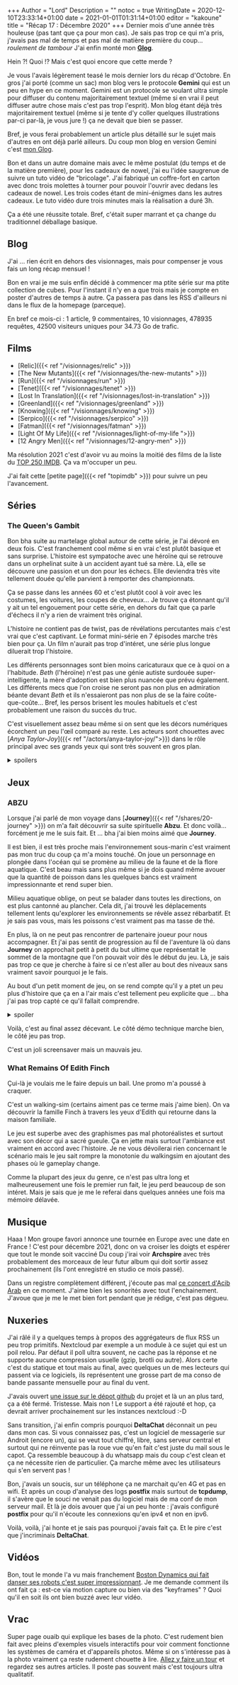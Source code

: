 +++
Author = "Lord"
Description = ""
notoc = true
WritingDate = 2020-12-10T23:33:14+01:00
date = 2021-01-01T01:31:14+01:00
editor = "kakoune"
title = "Récap 17 : Décembre 2020"
+++
Dernier mois d'une année très houleuse (pas tant que ça pour mon cas).
Je sais pas trop ce qui m'a pris, j'avais pas mal de temps et pas mal de matière première du coup…
*roulement de tambour*
J'ai enfin monté mon **[Glog](gemini://lord.re)**.

Hein ?! Quoi !?
Mais c'est quoi encore que cette merde ?

Je vous l'avais légèrement teasé le mois dernier lors du récap d'Octobre.
En gros j'ai porté (comme un sac) mon blog vers le protocole **Gemini** qui est un peu en hype en ce moment.
Gemini est un protocole se voulant ultra simple pour diffuser du contenu majoritairement textuel (même si en vrai il peut diffuser autre chose mais c'est pas trop l'esprit).
Mon blog étant déjà très majoritairement textuel (même si je tente d'y coller quelques illustrations par-ci par-là, je vous jure !) ça ne devait que bien se passer.

Bref, je vous ferai probablement un article plus détaillé sur le sujet mais d'autres en ont déjà parlé ailleurs.
Du coup mon blog en version Gemini c'est [mon Glog](gemini://lord.re).

Bon et dans un autre domaine mais avec le même postulat (du temps et de la matière première), pour les cadeaux de nowel, j'ai eu l'idée saugrenue de suivre un tuto vidéo de "bricolage".
J'ai fabriqué un coffre-fort en carton avec donc trois molettes à tourner pour pouvoir l'ouvrir avec dedans les cadeaux de nowel.
Les trois codes étant de mini-énigmes dans les autres cadeaux.
Le tuto vidéo dure trois minutes mais la réalisation a duré 3h.

Ça a été une réussite totale.
Bref, c'était super marrant et ça change du traditionnel déballage basique.

## Blog

J'ai … rien écrit en dehors des visionnages, mais pour compenser je vous fais un long récap mensuel !

Bon en vrai je me suis enfin décidé à commencer ma ptite série sur ma ptite collection de cubes.
Pour l'instant il n'y en a que trois mais je compte en poster d'autres de temps à autre.
Ça passera pas dans les RSS d'ailleurs ni dans le flux de la homepage (parceque).

En bref ce mois-ci : 1 article, 9 commentaires, 10 visionnages, 478935 requêtes, 42500 visiteurs uniques pour 34.73 Go de trafic.

## Films

  - [Relic]({{< ref "/visionnages/relic" >}})
  - [The New Mutants]({{< ref "/visionnages/the-new-mutants" >}})
  - [Run]({{< ref "/visionnages/run" >}})
  - [Tenet]({{< ref "/visionnages/tenet" >}})
  - [Lost In Translation]({{< ref "/visionnages/lost-in-translation" >}})
  - [Greenland]({{< ref "/visionnages/greenland" >}})
  - [Knowing]({{< ref "/visionnages/knowing" >}})
  - [Serpico]({{< ref "/visionnages/serpico" >}})
  - [Fatman]({{< ref "/visionnages/fatman" >}})
  - [Light Of My Life]({{< ref "/visionnages/light-of-my-life ">}})
  - [12 Angry Men]({{< ref "/visionnages/12-angry-men" >}})

Ma résolution 2021 c'est d'avoir vu au moins la moitié des films de la liste du [TOP 250 IMDB](https://www.imdb.com/chart/top/?ref_=nv_mv_250).
Ça va m'occuper un peu.

J'ai fait cette [petite page]({{< ref "topimdb" >}}) pour suivre un peu l'avancement.
## Séries
### The Queen's Gambit
Bon bha suite au martelage global autour de cette série, je l'ai dévoré en deux fois.
C'est franchement cool même si en vrai c'est plutôt basique et sans surprise.
L'histoire est sympatoche avec une héroïne qui se retrouve dans un orphelinat suite à un accident ayant tué sa mère.
Là, elle se découvre une passion et un don pour les échecs.
Elle deviendra très vite tellement douée qu'elle parvient à remporter des championnats.

Ça se passe dans les années 60 et c'est plutôt cool à voir avec les costumes, les voitures, les coupes de cheveux…
Je trouve ça étonnant qu'il y ait un tel engouement pour cette série, en dehors du fait que ça parle d'échecs il n'y a rien de vraiment très original.

L'histoire ne contient pas de twist, pas de révélations percutantes mais c'est vrai que c'est captivant.
Le format mini-série en 7 épisodes marche très bien pour ça.
Un film n'aurait pas trop d'intéret, une série plus longue diluerait trop l'histoire.

Les différents personnages sont bien moins caricaturaux que ce à quoi on a l'habitude.
*Beth* (l'héroïne) n'est pas une génie autiste surdouée super-intelligente, la mère d'adoption est bien plus nuancée que prévu également.
Les différents mecs que l'on croise ne seront pas non plus en admiration béante devant *Beth* et ils n'essaieront pas non plus de se la faire coûte-que-coûte…
Bref, les persos brisent les moules habituels et c'est probablement une raison du succès du truc.

C'est visuellement assez beau même si on sent que les décors numériques écorchent un peu l'œil comparé au reste.
Les acteurs sont chouettes avec [*Anya Taylor-Joy*]({{< ref "/actors/anya-taylor-joy/">}}) dans le rôle principal avec ses grands yeux qui sont très souvent en gros plan.

<details><summary>spoilers</summary>

Le point que je trouve un peu décevant c'est *Jolene* : déjà, ils ont pas mis [sa chanson](https://www.youtube.com/watch?v=Ixrje2rXLMA) mais surtout elle est ptet un peu trop gentille, non ?
À peine sortie de l'orphelinat, elle disparait complètement de l'hisoire.
*Beth* ne tente pas de garder contact, de la voir une fois ou deux, rien du tout.

Et quelques années plus tard, elle réapparait pile au bon moment (un deus ex machina) pour sortir l'héroïne de ses emmerdes.
Elle sacrifie ses économies sans trop y réflêchir, aveuglément sans rien en retour comme ça.
Ça me paraît un peu gros.
</details>
 
## Jeux
### ABZU
Lorsque j'ai parlé de mon voyage dans [**Journey**]({{< ref "/shares/20-journey" >}}) on m'a fait découvrir sa suite spirituelle **Abzu**.
Et donc voilà… forcément je me le suis fait.
Et … bha j'ai bien moins aimé que **Journey**.

Il est bien, il est très proche mais l'environnement sous-marin c'est vraiment pas mon truc du coup ça m'a moins touché.
On joue un personnage en plongée dans l'océan qui se promène au milieu de la faune et de la flore aquatique.
C'est beau mais sans plus même si je dois quand même avouer que la quantité de poisson dans les quelques bancs est vraiment impressionnante et rend super bien.

Milieu aquatique oblige, on peut se balader dans toutes les directions, on est plus cantonné au plancher.
Cela dit, j'ai trouvé les déplacements tellement lents qu'explorer les environnements se révèle assez rébarbatif.
Et je sais pas vous, mais les poissons c'est vraiment pas ma tasse de thé.

En plus, là on ne peut pas rencontrer de partenaire joueur pour nous accompagner.
Et j'ai pas sentit de progression au fil de l'aventure là où dans **Journey** on approchait petit à petit du but ultime que représentait le sommet de la montagne que l'on pouvait voir dès le début du jeu.
Là, je sais pas trop ce que je cherche à faire si ce n'est aller au bout des niveaux sans vraiment savoir pourquoi je le fais.

Au bout d'un petit moment de jeu, on se rend compte qu'il y a ptet un peu plus d'histoire que ça en a l'air mais c'est tellement peu explicite que … bha j'ai pas trop capté ce qu'il fallait comprendre.

<details><summary>spoiler</summary>
Visiblement notre personnage s'avère être une sorte de robot ou tout du moins une création mécanique de la part de … bha je sais pas quoi mais on a été fabriqué.

On a été fabriqué dans un tétrahèdre géant dans la flotte, on détruit des ptits tétrahèdres, on en détruit un gros…
Ha, mais du coup on s'est rebellé contre nos créateurs ?

Dans le même genre, par moment on a des ptits sous-marins qui nous accompagne pour nous éclairer un peu ou bien ouvrir deux trois passages qui nous entravent dans l'aventure…
Puis ces trucs disparaissent au changement de niveau.
Ha, pas plus d'explication.

</details>

Voilà, c'est au final assez décevant.
Le côté démo technique marche bien, le côté jeu pas trop.

C'est un joli screensaver mais un mauvais jeu.

### What Remains Of Edith Finch
Çui-là je voulais me le faire depuis un bail.
Une promo m'a poussé à craquer.

C'est un walking-sim (certains aiment pas ce terme mais j'aime bien).
On va découvrir la famille Finch à travers les yeux d'Edith qui retourne dans la maison familiale.

Le jeu est superbe avec des graphismes pas mal photoréalistes et surtout avec son décor qui a sacré gueule.
Ça en jette mais surtout l'ambiance est vraiment en accord avec l'histoire.
Je ne vous dévoilerai rien concernant le scénario mais le jeu sait rompre la monotonie du walkingsim en ajoutant des phases où le gameplay change.

Comme la plupart des jeux du genre, ce n'est pas ultra long et malheureusement une fois le premier run fait, le jeu perd beaucoup de son intéret.
Mais je sais que je me le referai dans quelques années une fois ma mémoire délavée.

## Musique
Haaa !
Mon groupe favori annonce une tournée en Europe avec une date en France !
C'est pour décembre 2021, donc on va croiser les doigts et espérer que tout le monde soit vacciné
Du coup j'irai voir **Archspire** avec très probablement des morceaux de leur futur album qui doit sortir assez prochainement (ils l'ont enregistré en studio ce mois passé).

Dans un registre complètement différent, j'écoute pas mal [ce concert d'Acib Arab](https://www.youtube.com/watch?v=Ptx3r6ab80I) en ce moment.
J'aime bien les sonorités avec tout l'enchainement.
J'avoue que je me le met bien fort pendant que je rédige, c'est pas dégueu.

## Nuxeries
J'ai râlé il y a quelques temps à propos des aggrégateurs de flux RSS un peu trop primitifs.
Nextcloud par exemple a un module à ce sujet qui est un poil relou.
Par défaut il poll ultra souvent, ne cache pas la réponse et ne supporte aucune compression usuelle (gzip, brotli ou autre).
Alors certe c'est du statique et tout mais au final, avec quelques un de mes lecteurs qui passent via ce logiciels, ils représentent une grosse part de ma conso de bande passante mensuelle pour au final du vent.

J'avais ouvert [une issue sur le dépot github](https://github.com/alexdebril/feed-io/issues/228) du projet et là un an plus tard, ça a été fermé.
Tristesse.
Mais non !
Le support a été rajouté et hop, ça devrait arriver prochainement sur les instances nextcloud :-D

Sans transition, j'ai enfin compris pourquoi **DeltaChat** déconnait un peu dans mon cas.
Si vous connaissez pas, c'est un logiciel de messagerie sur Androit (encore un), qui se veut tout chiffré, libre, sans serveur central et surtout qui ne réinvente pas la roue vue qu'en fait c'est juste du mail sous le capot.
Ça ressemble beaucoup à du whatsapp mais du coup c'est clean et ça ne nécessite rien de particulier.
Ça marche même avec les utilisateurs qui s'en servent pas !

Bon, j'avais un soucis, sur un téléphone ça ne marchait qu'en 4G et pas en wifi.
Et après un coup d'analyse des logs **postfix** mais surtout de **tcpdump**, il s'avère que le souci ne venait pas du logiciel mais de ma conf de mon serveur mail.
Et là je dois avouer que j'ai un peu honte : j'avais configuré **postfix** pour qu'il n'écoute les connexions qu'en ipv4 et non en ipv6.

Voilà, voilà, j'ai honte et je sais pas pourquoi j'avais fait ça.
Et le pire c'est que j'incriminais **DeltaChat**.

## Vidéos
Bon, tout le monde l'a vu mais franchement [Boston Dynamics qui fait danser ses robots c'est super impressionnant](https://www.youtube.com/watch?v=fn3KWM1kuAw).
Je me demande comment ils ont fait ça : est-ce via motion capture ou bien via des "keyframes" ?
Quoi qu'il en soit ils ont bien buzzé avec leur vidéo.

## Vrac
Super page ouaib qui explique les bases de la photo.
C'est rudement bien fait avec pleins d'exemples visuels interactifs pour voir comment fonctionne les systèmes de caméra et d'appareils photos.
Même si on s'intéresse pas à la photo vraiment ça reste rudement chouette à lire.
[Allez y faire un tour](https://ciechanow.ski/cameras-and-lenses/) et regardez ses autres articles.
Il poste pas souvent mais c'est toujours ultra qualitatif.
